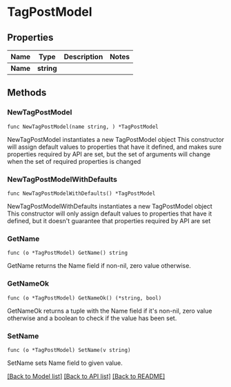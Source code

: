 # TagPostModel

## Properties

Name | Type | Description | Notes
------------ | ------------- | ------------- | -------------
**Name** | **string** |  | 

## Methods

### NewTagPostModel

`func NewTagPostModel(name string, ) *TagPostModel`

NewTagPostModel instantiates a new TagPostModel object
This constructor will assign default values to properties that have it defined,
and makes sure properties required by API are set, but the set of arguments
will change when the set of required properties is changed

### NewTagPostModelWithDefaults

`func NewTagPostModelWithDefaults() *TagPostModel`

NewTagPostModelWithDefaults instantiates a new TagPostModel object
This constructor will only assign default values to properties that have it defined,
but it doesn't guarantee that properties required by API are set

### GetName

`func (o *TagPostModel) GetName() string`

GetName returns the Name field if non-nil, zero value otherwise.

### GetNameOk

`func (o *TagPostModel) GetNameOk() (*string, bool)`

GetNameOk returns a tuple with the Name field if it's non-nil, zero value otherwise
and a boolean to check if the value has been set.

### SetName

`func (o *TagPostModel) SetName(v string)`

SetName sets Name field to given value.



[[Back to Model list]](../README.md#documentation-for-models) [[Back to API list]](../README.md#documentation-for-api-endpoints) [[Back to README]](../README.md)


